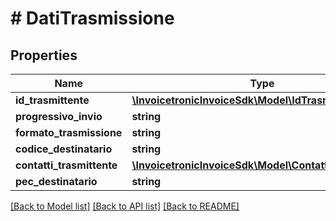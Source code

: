 # # DatiTrasmissione

## Properties

Name | Type | Description | Notes
------------ | ------------- | ------------- | -------------
**id_trasmittente** | [**\InvoicetronicInvoiceSdk\Model\IdTrasmittente**](IdTrasmittente.md) |  | [optional]
**progressivo_invio** | **string** |  | [optional]
**formato_trasmissione** | **string** |  | [optional]
**codice_destinatario** | **string** |  | [optional]
**contatti_trasmittente** | [**\InvoicetronicInvoiceSdk\Model\ContattiTrasmittente**](ContattiTrasmittente.md) |  | [optional]
**pec_destinatario** | **string** |  | [optional]

[[Back to Model list]](../../README.md#models) [[Back to API list]](../../README.md#endpoints) [[Back to README]](../../README.md)
